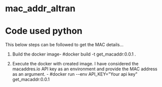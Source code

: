 # mac_addr_altran
# Code used python
This below steps can be followed to get the MAC details...

1. Build the docker image-
	#docker build -t get_macaddr:0.0.1 .
	
2. Execute the docker with created image. I have considered the macaddres.io API key as an environment and provide the MAC address as an argument. -
	#docker run --env API_KEY="Your api key" get_macaddr:0.0.1 <MAC Address>
